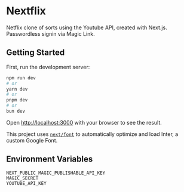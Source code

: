 # Nextflix

Netflix clone of sorts using the Youtube API, created with Next.js. 
Passwordless signin via Magic Link.

## Getting Started

First, run the development server:

```bash
npm run dev
# or
yarn dev
# or
pnpm dev
# or
bun dev
```

Open [http://localhost:3000](http://localhost:3000) with your browser to see the result.

This project uses [`next/font`](https://nextjs.org/docs/basic-features/font-optimization) to automatically optimize and load Inter, a custom Google Font.

## Environment Variables
``` 
NEXT_PUBLIC_MAGIC_PUBLISHABLE_API_KEY
MAGIC_SECRET
YOUTUBE_API_KEY 
``````
